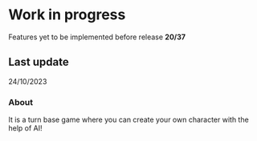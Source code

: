 # Work in progress

Features yet to be implemented before release **20/37**

## Last update

24/10/2023

### About

It is a turn base game where you can create your own character with the help of AI!
